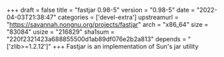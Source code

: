 +++
draft = false
title = "fastjar 0.98-5"
version = "0.98-5"
date = "2022-04-03T21:38:47"
categories = ['devel-extra']
upstreamurl = "https://savannah.nongnu.org/projects/fastjar"
arch = "x86_64"
size = "83084"
usize = "216829"
sha1sum = "220f2321423a688855500d1ab89df076e2b2a813"
depends = "['zlib>=1.2.12']"
+++
Fastjar is an implementation of Sun's jar utility